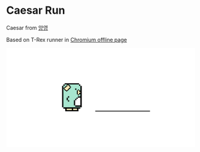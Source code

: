 # Caesar Run

Caesar from [앙영](https://www.instagram.com/angyeong93/)

Based on T-Rex runner in [Chromium offline page](https://source.chromium.org/chromium/chromium/src/+/master:components/neterror/resources/offline.js)

[![Color Caesar](assets/og-image.png)](https://caesar.run)

